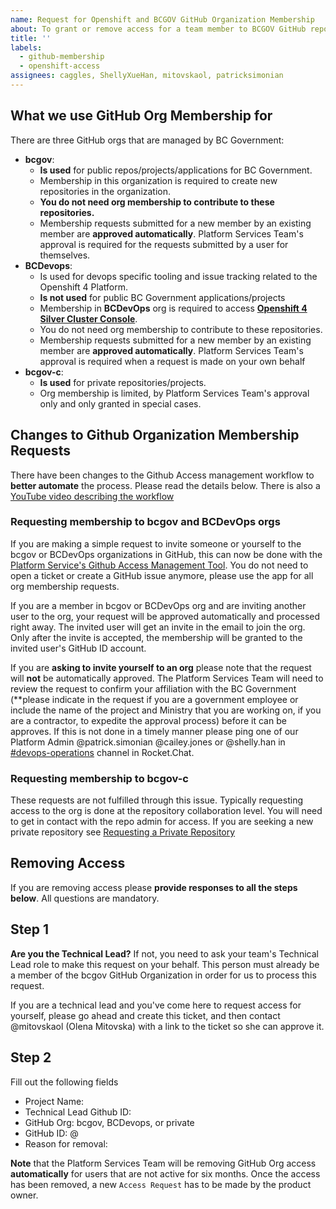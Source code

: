 ```yaml
---
name: Request for Openshift and BCGOV GitHub Organization Membership
about: To grant or remove access for a team member to BCGOV GitHub repositories and Openshift.
title: ''
labels: 
  - github-membership
  - openshift-access
assignees: caggles, ShellyXueHan, mitovskaol, patricksimonian
---
```


## What we use GitHub Org Membership for

There are three GitHub orgs that are managed by BC Government:
- __bcgov__: 
  - __Is used__ for public repos/projects/applications for BC Government. 
  - Membership in this organization is required to create new repositories in the organization.
  - **You do not need org membership to contribute to these repositories.**
  -  Membership requests submitted for a new member by an existing member are **approved automatically**. Platform Services Team's approval is required for the requests submitted by a user for themselves.
- __BCDevops__: 
  - Is used for devops specific tooling and issue tracking related to the Openshift 4 Platform.
  - __Is not used__ for public BC Government applications/projects 
  - Membership in **BCDevOps** org is required to access [__Openshift 4 Silver Cluster Console__](https://console.apps.silver.devops.gov.bc.ca/dashboards).
  - You do not need org membership to contribute to these repositories.
  -   Membership requests submitted for a new member by an existing member are **approved automatically**. Platform Services Team's approval is required when a request is made on your own behalf
- __bcgov-c__: 
  - __Is used__ for private repositories/projects.
  - Org membership is limited, by Platform Services Team's approval only  and only granted in special cases. 



## Changes to Github Organization Membership Requests

There have been changes to the Github Access management workflow to __better automate__ the process. Please read the details below. There is also a [YouTube video describing the workflow](https://www.youtube.com/watch?v=IvdPyx2-qm0)

### Requesting membership to bcgov and BCDevOps orgs

If you are making a simple request to invite someone or yourself to the bcgov or BCDevOps organizations in GitHub, this can now be done with the
[Platform Service's Github Access Management Tool](https://just-ask-web-bdec76-prod.apps.silver.devops.gov.bc.ca/). You do not need to open a ticket or create a GitHub issue anymore, please use the app for all org membership requests. 

If you are a member in bcgov or BCDevOps org and are inviting another user to the org, your request will be approved automatically and processed right away.  The invited user will get an invite in the email to join the org. Only after the invite is accepted, the membership will be granted to the invited user's GitHub ID account.

If you are __asking to invite yourself to an org__ please note that the request will **not** be automatically approved. The Platform Services Team will need to review the request to confirm your affiliation with the BC Government (**please indicate in the request if you are a government employee or include the name of the project and Ministry that you are working on, if you are a contractor, to expedite the approval process) before it can be approves. If this is not done in a timely manner please ping one of our Platform Admin @patrick.simonian @cailey.jones or @shelly.han in [#devops-operations](https://chat.developer.gov.bc.ca/channel/devops-operations) channel in Rocket.Chat.

### Requesting membership to bcgov-c

These requests are not fulfilled through this issue. Typically requesting access to the org is done at the repository collaboration level. You will need to get in contact with the repo admin for access. If you are seeking a new private repository see [Requesting a Private Repository](https://github.com/BCDevOps/devops-requests/issues/new?assignees=caggles%2C+ShellyXueHan%2C+mitovskaol%2C+patricksimonian&labels=github-repo%2C+pending&template=github_repo_request.md&title=)

## Removing Access

If you are removing access please **provide responses to all the steps below**. All questions are mandatory.

## Step 1

**Are you the Technical Lead?**
If not, you need to ask your team's Technical Lead role to make this request on your behalf. 
This person must already be a member of the bcgov GitHub Organization in order for us to process this request.

If you are a technical lead and you've come here to request access for yourself, please go ahead and create this ticket, and then 
contact @mitovskaol (Olena Mitovska) with a link to the ticket so she can approve it.

## Step 2
Fill out the following fields

* Project Name:
* Technical Lead Github ID:
* GitHub Org: bcgov, BCDevops, or private
* GitHub ID: @
* Reason for removal:


**Note** that the Platform Services Team will be removing GitHub Org access **automatically** for users that are not active for six months. Once the access has been removed, a new `Access Request` has to be made by the product owner.

